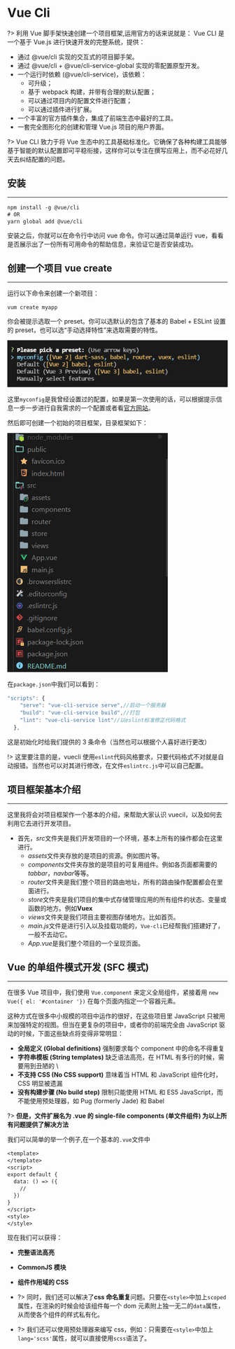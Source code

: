 # Vue Cli

?> 利用 Vue 脚手架快速创建一个项目框架,运用官方的话来说就是： Vue CLI 是一个基于 Vue.js 进行快速开发的完整系统，提供：

- 通过 @vue/cli 实现的交互式的项目脚手架。
- 通过 @vue/cli + @vue/cli-service-global 实现的零配置原型开发。
- 一个运行时依赖 (@vue/cli-service)，该依赖：
  - 可升级；
  - 基于 webpack 构建，并带有合理的默认配置；
  - 可以通过项目内的配置文件进行配置；
  - 可以通过插件进行扩展。
- 一个丰富的官方插件集合，集成了前端生态中最好的工具。
- 一套完全图形化的创建和管理 Vue.js 项目的用户界面。

?> Vue CLI 致力于将 Vue 生态中的工具基础标准化。它确保了各种构建工具能够基于智能的默认配置即可平稳衔接，这样你可以专注在撰写应用上，而不必花好几天去纠结配置的问题。

## 安装

---

```node
npm install -g @vue/cli
# OR
yarn global add @vue/cli
```

安装之后，你就可以在命令行中访问 vue 命令。你可以通过简单运行 vue，看看是否展示出了一份所有可用命令的帮助信息，来验证它是否安装成功。

## 创建一个项目 vue create

---

运行以下命令来创建一个新项目：

```node
vum create myapp
```

你会被提示选取一个 preset。你可以选默认的包含了基本的 Babel + ESLint 设置的 preset，也可以选“手动选择特性”来选取需要的特性。

![vuecli-create](../imgs/vuecli-create1.png)

这里`myconfig`是我曾经设置过的配置，如果是第一次使用的话，可以根据提示信息一步一步进行自我需求的一个配置或者看[官方网站](https://cli.vuejs.org/zh)。

然后即可创建一个初始的项目框架，目录框架如下：

![vuecli](../imgs/vuecli-pro.png)

在`package.json`中我们可以看到：

```js
"scripts": {
    "serve": "vue-cli-service serve",//启动一个服务器
    "build": "vue-cli-service build",//打包
    "lint": "vue-cli-service lint"//以eslint标准修正代码格式
  },
```

这是初始化时给我们提供的 3 条命令（当然也可以根据个人喜好进行更改）

!> 这里要注意的是，vuecli 使用`eslint`代码风格要求，只要代码格式不对就是自动报错。当然也可以对其进行修改，在文件`eslintrc.js`中可以自己配置。

## 项目框架基本介绍

---

这里我将会对项目框架作一个基本的介绍，来帮助大家认识 vuecil，以及如何去利用它去进行开发项目。

- 首先，*src*文件夹是我们开发项目的一个环境，基本上所有的操作都会在这里进行。
  - *assets*文件夹存放的是项目的资源。例如图片等。
  - *components*文件夹存放的是项目的可复用组件。例如各页面都需要的*tabbar*，*navbar*等等。
  - *router*文件夹是我们整个项目的路由地址，所有的路由操作配置都会在里面进行。
  - *store*文件夹是我们项目的集中式存储管理应用的所有组件的状态、变量或函数的地方。例如**Vuex**
  - *views*文件夹是我们项目主要视图存储地方。比如首页。
  - *main.js*文件是进行引入以及挂载功能的，`Vue-cli`已经帮我们搭建好了，一般不去动它。
  - *App.vue*是我们整个项目的一个呈现页面。

## Vue 的单组件模式开发 (SFC 模式)

---

在很多 Vue 项目中，我们使用 `Vue.component` 来定义全局组件，紧接着用 `new Vue({ el: '#container '})` 在每个页面内指定一个容器元素。

这种方式在很多中小规模的项目中运作的很好，在这些项目里 JavaScript 只被用来加强特定的视图。但当在更复杂的项目中，或者你的前端完全由 JavaScript 驱动的时候，下面这些缺点将变得非常明显：

- **全局定义 (Global definitions)** 强制要求每个 component 中的命名不得重复
- **字符串模板 (String templates)** 缺乏语法高亮，在 HTML 有多行的时候，需要用到丑陋的 \
- **不支持 CSS (No CSS support)** 意味着当 HTML 和 JavaScript 组件化时，CSS 明显被遗漏
- **没有构建步骤 (No build step)** 限制只能使用 HTML 和 ES5 JavaScript，而不能使用预处理器，如 Pug (formerly Jade) 和 Babel

?> **但是，文件扩展名为 .vue 的 single-file components (单文件组件) 为以上所有问题提供了解决方法**

我们可以简单的举一个例子,在一个基本的`.vue`文件中

```js,html,css
<template>
</template>
<script>
export default {
  data: () => ({
    //
  })
}
</script>
<style>
</style>
```

现在我们可以获得：

- **完整语法高亮**
- **CommonJS 模块**
- **组件作用域的 CSS**

- ?> 同时，我们还可以解决了**css 命名重复**问题。只要在`<style>`中加上`scoped`属性，在渲染的时候会给该组件每一个 dom 元素附上独一无二的`data`属性，从而使各个组件的样式私有化。
- ?> 我们还可以使用预处理器来编写 css，例如：只需要在`<style>`中加上`lang='scss'`属性，就可以直接使用`scss`语法了。
